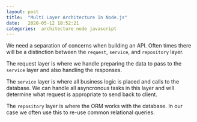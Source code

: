 ```yaml
---
layout: post
title:  "Multi Layer Architecture In Node.js"
date:   2020-05-12 18:52:21
categories:  architecture node javascript
---
```


We need a separation of concerns when building an API. Often times there will be a distinction between the `request`, `service`, and `repository` layer. 

The request layer is where we handle preparing the data to pass to the `service` layer and also handling the responses. 

The `service` layer is where all business logic is placed and calls to the database. We can handle all asyncronous tasks in this layer and will determine what request is appropriate to send back to client. 

The `repository` layer is where the ORM works with the database. In our case we often use this to re-use common relational queries. 







